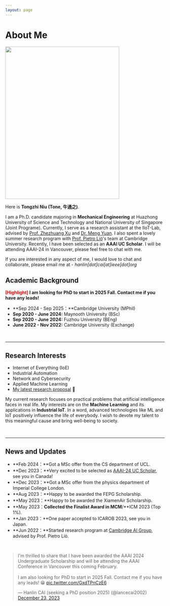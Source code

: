 ```yaml
---
layout: page
---
```


# About Me

<img src="https://caihanlin.com/caihanlin.jpg" class="floatpic" width="360" height="480">

Here is **Tongzhi Niu (Tone, 牛通之)**.

I am a Ph.D. candidate majoring in **Mechanical Engineering** at Huazhong University of Science and Technology and National University of Singapore (Joint Programe). Currently, I serve as a research assistant at the IIoT-Lab, advised by [Prof. Zhezhuang Xu](https://www.researchgate.net/profile/Zhezhuang-Xu) and [Dr. Meng Yuan](https://www.researchgate.net/profile/Meng-Yuan-4). I also spent a lovely summer research program with [Prof. Pietro Liò](https://www.cl.cam.ac.uk/~pl219/)'s team at Cambridge University. Recently, I have been selected as an **AAAI UC Scholar**. I will be attending AAAI-24 in Vancouver, please feel free to chat with me.

If you are interested in any aspect of me, I would love to chat and collaborate, please email me at - *hanlin[dot]cai[at]ieee[dot]org*

## Academic Background

**<font color='red'>[Highlight]</font> I am looking for PhD to start in 2025 Fall. Contact me if you have any leads!**

- **Sep 2024 - Sep 2025：**Cambridge University (MPhil)
- **Sep 2020 - June 2024:** Maynooth University (BSc)
- **Sep 2020 - June 2024:** Fuzhou University (BEng)
- **June 2022 - Nov 2022:** Cambridge University (Exchange)

<br>

---

## Research Interests

- Internet of Everything (IoE)
- Industrial Automation
- Network and Cybersecurity
- Applied Machine Learning
- [My latest research proposal](https://caihanlin.com/file/proposal-2023.pdf) 🔗

My current research focuses on practical problems that artificial intelligence faces in real life. My interests are on the **Machine Learning** and its applications in **Industrial IoT**. In a word, advanced technologies like ML and IoT positively influence the life of everybody.  I wish to devote my talent to this meaningful cause and bring well-being to society.

<br>

---

## News and Updates

- **Feb 2024：**Got a MSc offer from the CS department of UCL.
- **Dec 2023：**Very excited to be selected as [AAAI-24 UC Scholar](https://aaai-uc.github.io/), see you in Canada!
- **Dec 2023：**Got a MSc offer from the physics department of Imperial College London.
- **Aug 2023：**Happy to be awarded the FEPG Scholarship.
- **May 2023：**Happy to be awarded the XiamenAir Scholarship.
- **May 2023：**Collected the Finalist Award in MCM**/**ICM 2023 (Top 1%).
- **Jan 2023：**One paper accepted to ICAROB 2023, see you in Japan.
- **Jun 2022：**Started research program at [Cambridge AI Group](https://www.cl.cam.ac.uk/research/ai/), advised by Prof. Pietro Liò.

<br>

<blockquote class="twitter-tweet"><p lang="en" dir="ltr">I&#39;m thrilled to share that I have been awarded the AAAI 2024 Undergraduate Scholarship and will be attending the AAAI Conference in Vancouver this coming February.<br><br>I am also looking for PhD to start in 2025 Fall. Contact me if you have any leads! 😁 <a href="https://t.co/GxdTPnCzE6">pic.twitter.com/GxdTPnCzE6</a></p>&mdash; Hanlin CAI (seeking a PhD position 2025) (@lancecai2002) <a href="https://twitter.com/lancecai2002/status/1738533328490463639?ref_src=twsrc%5Etfw">December 23, 2023</a></blockquote> <script async src="https://platform.twitter.com/widgets.js" charset="utf-8"></script>
